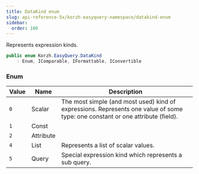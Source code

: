 ```yaml
---
title: DataKind enum
slug: api-reference-5x/korzh-easyquery-namespace/datakind-enum
sidebar:
  order: 100
---
```


Represents expression kinds.
```csharp
public enum Korzh.EasyQuery.DataKind
    : Enum, IComparable, IFormattable, IConvertible

```

### Enum

| Value | Name | Description | 
| --- | --- | --- | 
| `0` | Scalar | The most simple (and most used) kind of expressions.  Represents one value of some type: one constant or one attribute (field). | 
| `1` | Const |  | 
| `2` | Attribute |  | 
| `4` | List | Represents a list of scalar values. | 
| `5` | Query | Special expression kind which represents a sub query. |
